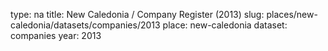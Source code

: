 type: na
title: New Caledonia / Company Register (2013)
slug: places/new-caledonia/datasets/companies/2013
place: new-caledonia
dataset: companies
year: 2013
